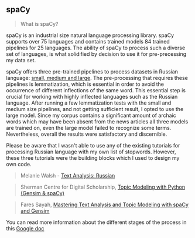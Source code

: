 ## spaCy
 
>What is spaCy? 

spaCy is an industrial size natural language processing library. spaCy supports over 75 languages and contains trained models 84 trained pipelines for 25 languages. The ability of spaCy to process such a diverse set of languages, is what solidified by decision to use it for pre-precessing my data set. 

spaCy offers three pre-trained pipelines to process datasets in Russian language: [small, medium and large](https://spacy.io/models/ru). The pre-processing that requires these pipelines is lemmatization, which is essential in order to avoid the occurrence of different inflections of the same word. This essential step is crucial for working with highly inflected languages such as the Russian language. After running a few lemmatization tests with the small and medium size pipelines, and not getting sufficient result, I opted to use the large model. Since my corpus contains a significant amount of archaic words which may have been absent from the news articles all three models are trained on, even the large model failed to recognize some terms. Nevertheless, overall the results were satisfactory and discernible. 

Please be aware that I wasn't able to use any of the existing tutorials for processing Russian language with my own list of stopwords. However, these three tutorials were the building blocks which I used to design my own code. 

>Melanie Walsh - [Text Analysis: Russian](https://melaniewalsh.github.io/Intro-Cultural-Analytics/05-Text-Analysis/Multilingual/Russian/00-Russian.html)

>Sherman Centre for Digital Scholarship, [Topic Modeling with Python (Gensim & spaCy)](https://learn.scds.ca/text-analysis-3/lessons/tmpython.html#step4)

>Fares Sayah, [Mastering Text Analysis and Topic Modeling with spaCy and Gensim](https://medium.com/@sayahfares19/text-analysis-topic-modelling-with-spacy-gensim-4cd92ef06e06)

You can read more information about the different stages of the process in this [Google doc](https://docs.google.com/document/d/1U5P1JX93KRGIx_zXjibidHvNtTbw0pd_NUh8-X43qmY/edit?tab=t.0)
